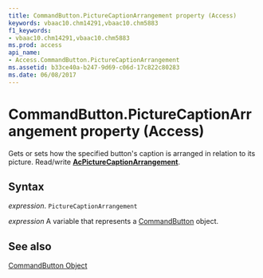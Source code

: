 ```yaml
---
title: CommandButton.PictureCaptionArrangement property (Access)
keywords: vbaac10.chm14291,vbaac10.chm5883
f1_keywords:
- vbaac10.chm14291,vbaac10.chm5883
ms.prod: access
api_name:
- Access.CommandButton.PictureCaptionArrangement
ms.assetid: b33ce40a-b247-9d69-c06d-17c822c80283
ms.date: 06/08/2017
---
```



# CommandButton.PictureCaptionArrangement property (Access)

Gets or sets how the specified button's caption is arranged in relation to its picture. Read/write  **[AcPictureCaptionArrangement](Access.AcPictureCaptionArrangement.md)**.


## Syntax

_expression_. `PictureCaptionArrangement`

_expression_ A variable that represents a [CommandButton](Access.CommandButton.md) object.


## See also


[CommandButton Object](Access.CommandButton.md)

